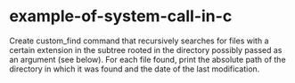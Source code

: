 # example-of-system-call-in-c
Create custom_find command that recursively searches for files with a certain extension in the subtree rooted in the directory possibly passed as an argument (see below). For each file found, print the absolute path of the directory in which it was found and the date of the last modification.
